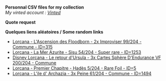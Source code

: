 **Personnal CSV files for my collection**  
*My vinted account : [Vinted](https://www.vinted.fr/member/223153477)*

**Quote request**  


**Quelques liens aléatoires / Some random links**

- [Lorcana - L'Ascension des Floodborn - 2x Improviser 99/204 - Commune - ID=315](https://www.vinted.fr/items/6069528334-lorcana-lascension-des-floodborn-2x-improviser-99204-commune-id315)
- [Lorcana - La Mer Azurite - Sisu 54/204 - Super rare - ID=1253](https://www.vinted.fr/items/6115806118-lorcana-la-mer-azurite-sisu-54204-super-rare-id1253)
- [Disney Lorcana - Le retour d'Ursula - 3x Cartes Sphère D'Endurance VF 200/204 - Commune](https://www.vinted.fr/items/5921415763-disney-lorcana-le-retour-dursula-3x-cartes-sphere-dendurance-vf-200204-commune)
- [Lorcana - Premier Chapitre - Hadès 5/204 - Rare Foil - ID=5](https://www.vinted.fr/items/5872054717-lorcana-premier-chapitre-hades-5204-rare-foil-id5)
- [Lorcana - L'ile d' Archazia - 3x Peine 61/204 - Commune - ID=1494](https://www.vinted.fr/items/6404506083-lorcana-lile-d-archazia-3x-peine-61204-commune-id1494)

